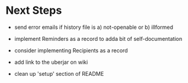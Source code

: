 Next Steps
=============================================

* send error emails if history file is a) not-openable or b) illformed

* implement Reminders as a record to adda bit of self-documentation

* consider implementing Recipients as a record

* add link to the uberjar on wiki

* clean up 'setup' section of README
